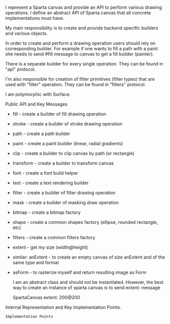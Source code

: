 I represent a Sparta canvas and provide an API to perform various drawing operations.
I define an abstract API of Sparta canvas that all concrete implementations must have. 

My main responsibility is to create and provide backend specific builders and various objects.

In order to create and perform a drawing operation users should rely on corresponding builder.
For example if one wants to fill a path with a paint she needs to send #fill message to canvas to get a fill builder (painter).

There is a separate builder for every single operation. They can be found in "api" protocol.

I'm also responsible for creation of filter primitives (filter types) that are used with "filter" operation.
They can be found in "filters" protocol.

I am polymorphic with Surface.

Public API and Key Messages

- fill - create a builder of fill drawing operation  
- stroke - create a builder of stroke drawing operation
- path - create a path builder
- paint - create a paint builder (linear, radial gradients)
- clip - create a builder to clip canvas by path (or rectangle)
- transform - create a builder to transform canvas
- font - create a font build helper
- text - create a text rendering builder
- filter - create a builder of filter drawing operation
- mask - create a builder of masking draw operation
- bitmap - create a bitmap factory
- shape - create a common shapes factory (ellipse, rounded rectangle, etc)
- filters - create a common filters factory

- extent - get my size (width@height)
- similar: anExtent - to create an empty canvas of size anExtent and of the same type and format 
- asForm - to rasterize myself and return resulting image as Form

   I am an abstract class and should not be instantiated.
   However, the best way to create an instance of sparta canvas is to send extent: message

	SpartaCanvas extent: 200@200
 
Internal Representation and Key Implementation Points.

    Implementation Points